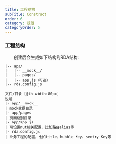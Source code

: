 ```yaml
---
title: 工程结构
subTitle: Construct
order: 6
category: 规范
categoryOrder: 5
---
```


### 工程结构

&emsp;&emsp;创建后会生成如下结构的RDA结构:

```
|-- app/
|   |-- __mock__/
|   |-- pages/
|   |-- app.js（可选）
|-- rda.config.js
```

```table
文件/目录 [@th width:80px]
说明
|- app/__mock__
| mock数据目录
|- app/pages
| 页面级别目录
|- app/app.js
| 可设置nut相关配置，比如路由alias等
|- rda.config.js
| 业务工程的配置，比如title、hubble Key、sentry Key等
```
